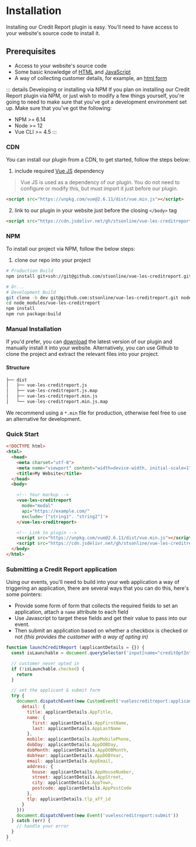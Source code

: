 # Installation

Installing our Credit Report plugin is easy. You'll need to have access to your website's source code to install it.

## Prerequisites

- Access to your website's source code
- Some basic knowledge of [HTML](https://www.w3schools.com/html/html_intro.asp) and [JavaScript](https://www.w3schools.com/js/js_intro.asp)
- A way of collecting customer details, for example, an [html form](https://www.w3schools.com/html/html_forms.asp)

::: details Developing or installing via NPM
If you plan on installing our Credit Report plugin via NPM, or just wish to modify a few things yourself, you're going to need to make sure that you've got a development environment set up. Make sure that you've got the following:

- NPM >= 6.14
- Node >= 12
- Vue CLI >= 4.5
:::

### CDN

You can install our plugin from a CDN, to get started, follow the steps below:

1. include required [Vue JS](https://vuejs.org/v2/guide/installation.html#CDN) dependency

> Vue JS is used as a dependency of our plugin. You do not need to configure or modify this, but must import it just before our plugin.

```html
<script src="https://unpkg.com/vue@2.6.11/dist/vue.min.js"></script>
```

2. link to our plugin in your website just before the closing `</body>` tag

```html
<script src="https://cdn.jsdelivr.net/gh/stsonline/vue-les-creditreport@1.0/dist/vue-les-creditreport.min.js"></script>
```

### NPM

To install our project via NPM, follow the below steps:

1. clone our repo into your project

```bash
# Production Build
npm install git+ssh://git@github.com/stsonline/vue-les-creditreport.git

# Or...
# Development Build
git clone -b dev git@github.com:stsonline/vue-les-creditreport.git node_modules/vue-les-creditreport
cd node_modules/vue-les-creditreport
npm install
npm run package:build
```

### Manual Installation

If you'd prefer, you can [download](https://github.com/stsonline/vue-les-creditreport/releases) the latest version of our plugin and manually install it into your website. Alternatively, you can use Github to clone the project and extract the relevant files into your project.

#### Structure

```bash
├── dist
│   ├── vue-les-creditreport.js
│   ├── vue-les-creditreport.js.map
│   ├── vue-les-creditreport.min.js
│   └── vue-les-creditreport.min.js.map
```

We recommend using a `*.min` file for production, otherwise feel free to use an alternative for development.

### Quick Start

```html
<!DOCTYPE html>
<html>
  <head>
    <meta charset="utf-8">
    <meta name="viewport" content="width=device-width, initial-scale=1">
    <title>My Website</title>
  </head>
  <body>

    <!-- Your markup -->
    <vue-les-creditreport
      mode="modal"
      api="https://example.com/"
      exclude='["string1". "string2"]'>
    </vue-les-creditreport>

    <!-- Link to plugin -->
    <script src="https://unpkg.com/vue@2.6.11/dist/vue.min.js"></script>
    <script src="https://cdn.jsdelivr.net/gh/stsonline/vue-les-creditreport@1.0/dist/vue-les-creditreport.min.js"></script>
  </body>
</html>
```

### Submitting a Credit Report application

Using our events, you'll need to build into your web application a way of triggering an application, there are several ways that you can do this, here's some pointers:

- Provide some form of form that collects the required fields to set an application, attach a `name` attribute to each field
- Use Javascript to target these fields and get their value to pass into our event.
- Then submit an application based on whether a checkbox is checked or not _(this provides the customer with a way of opting in)_

```javascript
function launchCreditReport (applicantDetails = {}) {
  const isLaunchable = document.querySelector('input[name="creditOptIn"]')

  // customer never opted in
  if (!isLaunchable.checked) {
    return
  }

  // set the applicant & submit form
  try {
    document.dispatchEvent(new CustomEvent('vuelescreditreport:applicant:set', {
      detail: {
        title: applicantDetails.AppTitle,
        name: {
          first: applicantDetails.AppFirstName,
          last: applicantDetails.AppLastName
        },
        mobile: applicantDetails.AppMobilePhone,
        dobDay: applicantDetails.AppDOBDay,
        dobMonth: applicantDetails.AppDOBMonth,
        dobYear: applicantDetails.AppDOBYear,
        email: applicantDetails.AppEmail,
        address: {
          house: applicantDetails.AppHouseNumber,
          street: applicantDetails.AppStreet,
          city: applicantDetails.AppTown,
          postcode: applicantDetails.AppPostCode
        },
        tlp: applicantDetails.tlp_aff_id
      }
    }))
    document.dispatchEvent(new Event('vuelescreditreport:submit'))
  } catch (err) {
    // handle your error
  }
}
``
